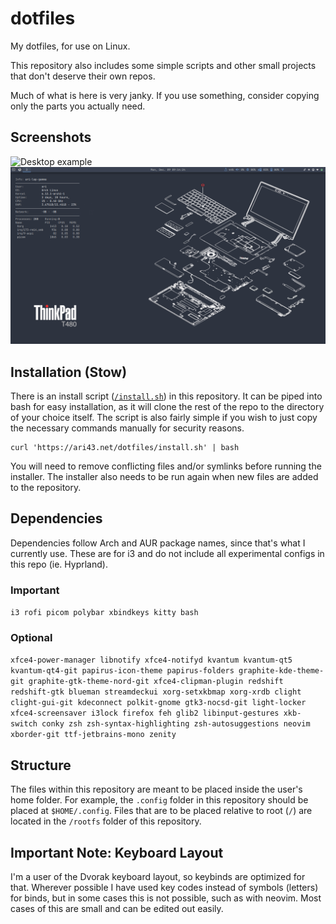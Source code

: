 # dotfiles

My dotfiles, for use on Linux.  

This repository also includes some simple scripts and other small projects that don't deserve their own repos.  

Much of what is here is very janky. If you use something, consider copying only the parts you actually need. 

## Screenshots

![Desktop example](./Pictures/screenshots/desktop.png)
![Laptop example](./Pictures/screenshots/laptop.png)

## Installation (Stow)

There is an install script ([`/install.sh`](./install.sh)) in this repository. It can be piped into bash for easy installation, as it will clone the rest of the repo to the directory of your choice itself. The script is also fairly simple if you wish to just copy the necessary commands manually for security reasons. 

```
curl 'https://ari43.net/dotfiles/install.sh' | bash
```

You will need to remove conflicting files and/or symlinks before running the installer. The installer also needs to be run again when new files are added to the repository. 

## Dependencies

Dependencies follow Arch and AUR package names, since that's what I currently use. These are for i3 and do not include all experimental configs in this repo (ie. Hyprland). 

### Important

`i3 rofi picom polybar xbindkeys kitty bash`  

### Optional

`xfce4-power-manager libnotify xfce4-notifyd kvantum kvantum-qt5 kvantum-qt4-git papirus-icon-theme papirus-folders graphite-kde-theme-git graphite-gtk-theme-nord-git xfce4-clipman-plugin redshift redshift-gtk blueman streamdeckui xorg-setxkbmap xorg-xrdb clight clight-gui-git kdeconnect polkit-gnome gtk3-nocsd-git light-locker xfce4-screensaver i3lock firefox feh glib2 libinput-gestures xkb-switch conky zsh zsh-syntax-highlighting zsh-autosuggestions neovim xborder-git ttf-jetbrains-mono zenity`

## Structure

The files within this repository are meant to be placed inside the user's home folder. For example, the `.config` folder in this repository should be placed at `$HOME/.config`. Files that are to be placed relative to root (`/`) are located in the `/rootfs` folder of this repository. 

## Important Note: Keyboard Layout

I'm a user of the Dvorak keyboard layout, so keybinds are optimized for that. Wherever possible I have used key codes instead of symbols (letters) for binds, but in some cases this is not possible, such as with neovim. Most cases of this are small and can be edited out easily. 
